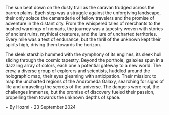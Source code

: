 
The sun beat down on the dusty trail as the caravan trudged across the barren plains.  Each step was a struggle against the unforgiving landscape, their only solace the camaraderie of fellow travelers and the promise of adventure in the distant city.  From the whispered tales of merchants to the hushed warnings of nomads, the journey was a tapestry woven with stories of ancient ruins, mythical creatures, and the lure of uncharted territories.  Every mile was a test of endurance, but the thrill of the unknown kept their spirits high, driving them towards the horizon.

The sleek starship hummed with the symphony of its engines, its sleek hull slicing through the cosmic tapestry.  Beyond the porthole, galaxies spun in a dazzling array of colors, each one a potential gateway to a new world.  The crew, a diverse group of explorers and scientists, huddled around the holographic map, their eyes gleaming with anticipation.  Their mission: to map the uncharted regions of the Andromeda Galaxy, searching for signs of life and unraveling the secrets of the universe.  The dangers were real, the challenges immense, but the promise of discovery fueled their passion, propelling them towards the unknown depths of space. 

~ By Hozmi - 23 September 2024
